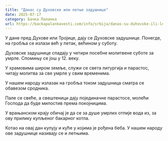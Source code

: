 ```yaml
---
title: "Данас су Духовске или летње задушнице"
date: 2025-07-17
category: Бачка Паланка
url: https://backapalankavesti.com/info/srbija/danas-su-duhovske-ili-letnje-zadusnice3/
---
```


У дане пред Духове или Тројице, дају се Духовске задушнице. Понегде, на гробља се излази већ у петак, већином у суботу.

Духовске задушнице спадају у четири посебне молитвене суботе за умрле. Спомињу се још у 12. веку.

У храмовима широм земље, служи се света литургија и парастос, читају молитва за све умрле у свим временима.

У нашем народу излазак на гробља током задушница сматра се обавезом сродника.

Пале се свеће, а свештеници дају појединачне парастосе, молећи Господа да буде милостив према покојницима.

У врањанском крају обичај је да се за душе умрлих отпије вода из, за ову прилику купљеног бакарног котла.

Котао на овај дан купују и куће у којима је рођена беба. У нашем народу ове задушнице називају се и летњима.
